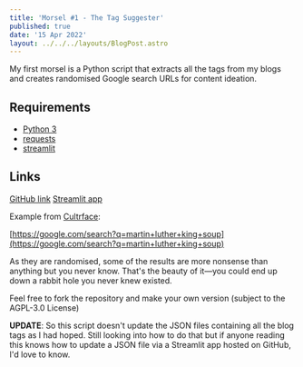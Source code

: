 ```yaml
---
title: 'Morsel #1 - The Tag Suggester'
published: true
date: '15 Apr 2022'
layout: ../../../layouts/BlogPost.astro
---
```


My first morsel is a Python script that extracts all the tags from my blogs and creates randomised Google search URLs for content ideation.

## Requirements

* [Python 3](https://www.python.org/downloads/)
* [requests](https://docs.python-requests.org/)
* [streamlit](https://streamlit.io/)

## Links

[GitHub link](https://github.com/starchildluke/tag_suggester/)
[Streamlit app](https://share.streamlit.io/starchildluke/tag_suggester/main/tagsuggester.py)

Example from [Cultrface](https://cultrface.co.uk):

[https://google.com/search?q=martin+luther+king+soup](https://google.com/search?q=martin+luther+king+soup)

As they are randomised, some of the results are more nonsense than anything but you never know. That's the beauty of it&mdash;you could end up down a rabbit hole you never knew existed.

Feel free to fork the repository and make your own version (subject to the AGPL-3.0 License)

**UPDATE**: So this script doesn't update the JSON files containing all the blog tags as I had hoped. Still looking into how to do that but if anyone reading this knows how to update a JSON file via a Streamlit app hosted on GitHub, I'd love to know.